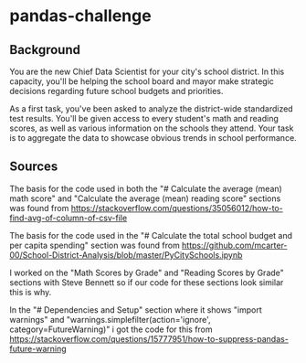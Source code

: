 # pandas-challenge
## Background
You are the new Chief Data Scientist for your city's school district. In this capacity, you'll be helping the school board and mayor make strategic decisions regarding future school budgets and priorities.

As a first task, you've been asked to analyze the district-wide standardized test results. You'll be given access to every student's math and reading scores, as well as various information on the schools they attend. Your task is to aggregate the data to showcase obvious trends in school performance.

## Sources
The basis for the code used in both the "# Calculate the average (mean) math score" and "Calculate the average (mean) reading score" sections was found from https://stackoverflow.com/questions/35056012/how-to-find-avg-of-column-of-csv-file

The basis for the code used in the "# Calculate the total school budget and per capita spending" section was found from https://github.com/mcarter-00/School-District-Analysis/blob/master/PyCitySchools.ipynb

I worked on the "Math Scores by Grade" and "Reading Scores by Grade" sections with Steve Bennett so if our code for these sections look similar this is why.

In the "# Dependencies and Setup" section where it shows "import warnings" and "warnings.simplefilter(action='ignore', category=FutureWarning)" i got the code for this from https://stackoverflow.com/questions/15777951/how-to-suppress-pandas-future-warning